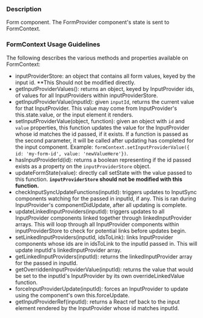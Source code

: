 ### Description
Form component. The FormProvider component's state is sent to FormContext.

### FormContext Usage Guidelines
The following describes the various methods and properties available on FormContext:
* inputProviderStore: an object that contains all form values, keyed by the input id. **This Should not be modified directly.
* getInputProviderValues(): returns an object, keyed by InputProvider ids, of values for all InputProviders within inputProviderStore.
* getInputProviderValue(inputId): given `inputId`, returns the current value for that InputProvider. This value may come from InputProvider's this.state.value, or the input element it renders.
* setInputProviderValue(object, function): given an object with `id` and `value` properties, this function updates the value for the InputProvider whose id matches the id passed, if it exists. If a function is passed as the second parameter, it will be called after updating has completed for the input component. Example: `formContext.setInputProviderValue({ id: 'my-form-id', value: 'newValueHere'})`.
* hasInputProviderId(id): returns a boolean representing if the id passed exists as a property on the `inputProviderStore` object.
* updateFormState(value): directly call setState with the value passed to this function. **`inputProviderStore` should not be modified with this function.**
* checkInputSyncUpdateFunctions(inputId): triggers updates to InputSync components watching for the passed in inputId, if any. This is ran during InputProvider's componentDidUpdate, after all updating is complete.
* updateLinkedInputProviders(inputId): triggers updates to all InputProvider components linked together through linkedInputProvider arrays. This will loop through all InputProvider components within inputProviderStore to check for potential links before updates begin.
* setLinkedInputProviders(inputId, idsToLink): links InputProvider components whose ids are in idsToLink to the inputId passed in. This will update inputId's linkedInputProvider array.
* getLinkedInputProviders(inputId): returns the linkedInputProvider array for the passed in inputId.
* getOverriddenInputProviderValue(inputId): returns the value that would be set to the inputId's InputProvider by its own overrideLinkedValue function.
* forceInputProviderUpdate(inputId): forces an InputProvider to update using the component's own this.forceUpdate.
* getInputProviderRef(inputId): returns a React ref back to the input element rendered by the InputProvider whose id matches inputId.
